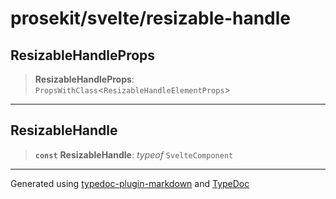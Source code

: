 # prosekit/svelte/resizable-handle

<a id="ResizableHandleProps" name="ResizableHandleProps"></a>

## ResizableHandleProps

> **ResizableHandleProps**: `PropsWithClass`\<`ResizableHandleElementProps`\>

***

<a id="ResizableHandle" name="ResizableHandle"></a>

## ResizableHandle

> **`const`** **ResizableHandle**: *typeof* `SvelteComponent`

***

Generated using [typedoc-plugin-markdown](https://www.npmjs.com/package/typedoc-plugin-markdown) and [TypeDoc](https://typedoc.org/)
